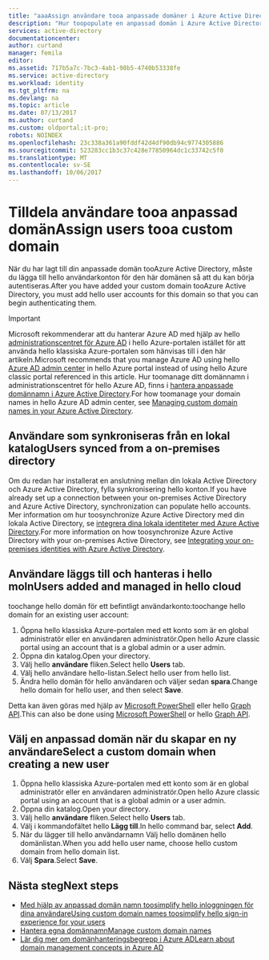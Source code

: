 ```yaml
---
title: "aaaAssign användare tooa anpassade domäner i Azure Active Directory | Microsoft Docs"
description: "Hur toopopulate en anpassad domän i Azure Active Directory med användarkonton."
services: active-directory
documentationcenter: 
author: curtand
manager: femila
editor: 
ms.assetid: 717b5a7c-7bc3-4ab1-98b5-4740b53338fe
ms.service: active-directory
ms.workload: identity
ms.tgt_pltfrm: na
ms.devlang: na
ms.topic: article
ms.date: 07/13/2017
ms.author: curtand
ms.custom: oldportal;it-pro;
robots: NOINDEX
ms.openlocfilehash: 23c338a361a90fddf42d4df90db94c9774305886
ms.sourcegitcommit: 523283cc1b3c37c428e77850964dc1c33742c5f0
ms.translationtype: MT
ms.contentlocale: sv-SE
ms.lasthandoff: 10/06/2017
---
```

# <a name="assign-users-tooa-custom-domain"></a><span data-ttu-id="e059f-103">Tilldela användare tooa anpassad domän</span><span class="sxs-lookup"><span data-stu-id="e059f-103">Assign users tooa custom domain</span></span>
<span data-ttu-id="e059f-104">När du har lagt till din anpassade domän tooAzure Active Directory, måste du lägga till hello användarkonton för den här domänen så att du kan börja autentiseras.</span><span class="sxs-lookup"><span data-stu-id="e059f-104">After you have added your custom domain tooAzure Active Directory, you must add hello user accounts for this domain so that you can begin authenticating them.</span></span>

> [!IMPORTANT]
> <span data-ttu-id="e059f-105">Microsoft rekommenderar att du hanterar Azure AD med hjälp av hello [administrationscentret för Azure AD](https://aad.portal.azure.com) i hello Azure-portalen istället för att använda hello klassiska Azure-portalen som hänvisas till i den här artikeln.</span><span class="sxs-lookup"><span data-stu-id="e059f-105">Microsoft recommends that you manage Azure AD using hello [Azure AD admin center](https://aad.portal.azure.com) in hello Azure portal instead of using hello Azure classic portal referenced in this article.</span></span> <span data-ttu-id="e059f-106">Hur toomanage ditt domännamn i administrationscentret för hello Azure AD, finns i [hantera anpassade domännamn i Azure Active Directory](active-directory-domains-manage-azure-portal.md).</span><span class="sxs-lookup"><span data-stu-id="e059f-106">For how toomanage your domain names in hello Azure AD admin center, see [Managing custom domain names in your Azure Active Directory](active-directory-domains-manage-azure-portal.md).</span></span>

## <a name="users-synced-from-a-on-premises-directory"></a><span data-ttu-id="e059f-107">Användare som synkroniseras från en lokal katalog</span><span class="sxs-lookup"><span data-stu-id="e059f-107">Users synced from a on-premises directory</span></span>
<span data-ttu-id="e059f-108">Om du redan har installerat en anslutning mellan din lokala Active Directory och Azure Active Directory, fylla synkronisering hello konton.</span><span class="sxs-lookup"><span data-stu-id="e059f-108">If you have already set up a connection between your on-premises Active Directory and Azure Active Directory, synchronization can populate hello accounts.</span></span> <span data-ttu-id="e059f-109">Mer information om hur toosynchronize Azure Active Directory med din lokala Active Directory, se [integrera dina lokala identiteter med Azure Active Directory](active-directory-aadconnect.md).</span><span class="sxs-lookup"><span data-stu-id="e059f-109">For more information on how toosynchronize Azure Active Directory with your on-premises Active Directory, see [Integrating your on-premises identities with Azure Active Directory](active-directory-aadconnect.md).</span></span>

## <a name="users-added-and-managed-in-hello-cloud"></a><span data-ttu-id="e059f-110">Användare läggs till och hanteras i hello moln</span><span class="sxs-lookup"><span data-stu-id="e059f-110">Users added and managed in hello cloud</span></span>
<span data-ttu-id="e059f-111">toochange hello domän för ett befintligt användarkonto:</span><span class="sxs-lookup"><span data-stu-id="e059f-111">toochange hello domain for an existing user account:</span></span>

1. <span data-ttu-id="e059f-112">Öppna hello klassiska Azure-portalen med ett konto som är en global administratör eller en användaren administratör.</span><span class="sxs-lookup"><span data-stu-id="e059f-112">Open hello Azure classic portal using an account that is a global admin or a user admin.</span></span>
2. <span data-ttu-id="e059f-113">Öppna din katalog.</span><span class="sxs-lookup"><span data-stu-id="e059f-113">Open your directory.</span></span>
3. <span data-ttu-id="e059f-114">Välj hello **användare** fliken.</span><span class="sxs-lookup"><span data-stu-id="e059f-114">Select hello **Users** tab.</span></span>
4. <span data-ttu-id="e059f-115">Välj hello användare hello-listan.</span><span class="sxs-lookup"><span data-stu-id="e059f-115">Select hello user from hello list.</span></span>
5. <span data-ttu-id="e059f-116">Ändra hello domän för hello användaren och väljer sedan **spara**.</span><span class="sxs-lookup"><span data-stu-id="e059f-116">Change hello domain for hello user, and then select **Save**.</span></span>

<span data-ttu-id="e059f-117">Detta kan även göras med hjälp av [Microsoft PowerShell](https://msdn.microsoft.com/library/azure/e1ef403f-3347-4409-8f46-d72dafa116e0#BKMK_ManageDomains) eller hello [Graph API](https://msdn.microsoft.com/Library/Azure/Ad/Graph/api/domains-operations).</span><span class="sxs-lookup"><span data-stu-id="e059f-117">This can also be done using [Microsoft PowerShell](https://msdn.microsoft.com/library/azure/e1ef403f-3347-4409-8f46-d72dafa116e0#BKMK_ManageDomains) or hello [Graph API](https://msdn.microsoft.com/Library/Azure/Ad/Graph/api/domains-operations).</span></span>

## <a name="select-a-custom-domain-when-creating-a-new-user"></a><span data-ttu-id="e059f-118">Välj en anpassad domän när du skapar en ny användare</span><span class="sxs-lookup"><span data-stu-id="e059f-118">Select a custom domain when creating a new user</span></span>
1. <span data-ttu-id="e059f-119">Öppna hello klassiska Azure-portalen med ett konto som är en global administratör eller en användaren administratör.</span><span class="sxs-lookup"><span data-stu-id="e059f-119">Open hello Azure classic portal using an account that is a global admin or a user admin.</span></span>
2. <span data-ttu-id="e059f-120">Öppna din katalog.</span><span class="sxs-lookup"><span data-stu-id="e059f-120">Open your directory.</span></span>
3. <span data-ttu-id="e059f-121">Välj hello **användare** fliken.</span><span class="sxs-lookup"><span data-stu-id="e059f-121">Select hello **Users** tab.</span></span>
4. <span data-ttu-id="e059f-122">Välj i kommandofältet hello **Lägg till**.</span><span class="sxs-lookup"><span data-stu-id="e059f-122">In hello command bar, select **Add**.</span></span>
5. <span data-ttu-id="e059f-123">När du lägger till hello användarnamn Välj hello domänen hello domänlistan.</span><span class="sxs-lookup"><span data-stu-id="e059f-123">When you add hello user name, choose hello custom domain from hello domain list.</span></span>
6. <span data-ttu-id="e059f-124">Välj **Spara**.</span><span class="sxs-lookup"><span data-stu-id="e059f-124">Select **Save**.</span></span>

## <a name="next-steps"></a><span data-ttu-id="e059f-125">Nästa steg</span><span class="sxs-lookup"><span data-stu-id="e059f-125">Next steps</span></span>
* [<span data-ttu-id="e059f-126">Med hjälp av anpassad domän namn toosimplify hello inloggningen för dina användare</span><span class="sxs-lookup"><span data-stu-id="e059f-126">Using custom domain names toosimplify hello sign-in experience for your users</span></span>](active-directory-add-domain.md)
* [<span data-ttu-id="e059f-127">Hantera egna domännamn</span><span class="sxs-lookup"><span data-stu-id="e059f-127">Manage custom domain names</span></span>](active-directory-add-manage-domain-names.md)
* [<span data-ttu-id="e059f-128">Lär dig mer om domänhanteringsbegrepp i Azure AD</span><span class="sxs-lookup"><span data-stu-id="e059f-128">Learn about domain management concepts in Azure AD</span></span>](active-directory-add-domain-concepts.md)

